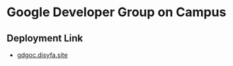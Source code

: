 
# Google Developer Group on Campus

## Deployment Link

- [gdgoc.disyfa.site](https://gdgoc.disyfa.site)



